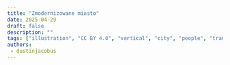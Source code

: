 ```yaml
---
title: "Zmodernizowane miasto"
date: 2025-04-29
draft: false
description: ""
tags: ["illustration", "CC BY 4.0", "vertical", "city", "people", "transport"]
authors:
 - dustinjacobus
---
```




